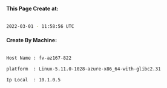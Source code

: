 
   
#### This Page Create at:

```bash

2022-03-01 - 11:58:56 UTC

```

#### Create By Machine:

```bash

Host Name : fv-az167-822

platform  : Linux-5.11.0-1028-azure-x86_64-with-glibc2.31

Ip Local  : 10.1.0.5

```

